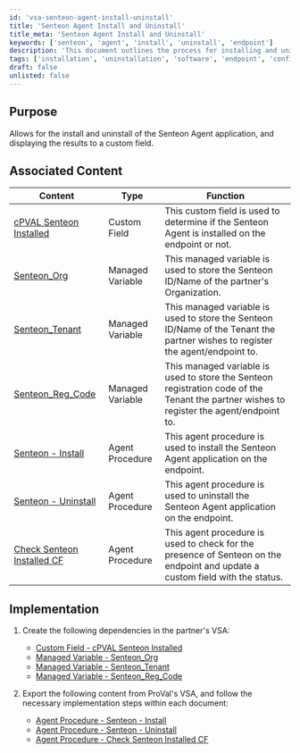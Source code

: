 ```yaml
---
id: 'vsa-senteon-agent-install-uninstall'
title: 'Senteon Agent Install and Uninstall'
title_meta: 'Senteon Agent Install and Uninstall'
keywords: ['senteon', 'agent', 'install', 'uninstall', 'endpoint']
description: 'This document outlines the process for installing and uninstalling the Senteon Agent application on endpoints, including the necessary dependencies and associated content for effective implementation.'
tags: ['installation', 'uninstallation', 'software', 'endpoint', 'configuration']
draft: false
unlisted: false
---
```

## Purpose

Allows for the install and uninstall of the Senteon Agent application, and displaying the results to a custom field. 

## Associated Content

| Content | Type | Function |
|---------|------|----------|
| [cPVAL Senteon Installed](https://proval.itglue.com/DOC-5078775-16540467) | Custom Field | This custom field is used to determine if the Senteon Agent is installed on the endpoint or not. |
| [Senteon_Org](https://proval.itglue.com/DOC-5078775-16540933) | Managed Variable | This managed variable is used to store the Senteon ID/Name of the partner's Organization. |
| [Senteon_Tenant](https://proval.itglue.com/DOC-5078775-16541049) | Managed Variable | This managed variable is used to store the Senteon ID/Name of the Tenant the partner wishes to register the agent/endpoint to. |
| [Senteon_Reg_Code](https://proval.itglue.com/DOC-5078775-16541285) | Managed Variable | This managed variable is used to store the Senteon registration code of the Tenant the partner wishes to register the agent/endpoint to. |
| [Senteon - Install](https://proval.itglue.com/DOC-5078775-16541419) | Agent Procedure | This agent procedure is used to install the Senteon Agent application on the endpoint. |
| [Senteon - Uninstall](https://proval.itglue.com/DOC-5078775-16541845) | Agent Procedure | This agent procedure is used to uninstall the Senteon Agent application on the endpoint. |
| [Check Senteon Installed CF](https://proval.itglue.com/DOC-5078775-16541925) | Agent Procedure | This agent procedure is used to check for the presence of Senteon on the endpoint and update a custom field with the status. |

## Implementation

1. Create the following dependencies in the partner's VSA:  
   - [Custom Field - cPVAL Senteon Installed](https://proval.itglue.com/DOC-5078775-16540467)  
   - [Managed Variable - Senteon_Org](https://proval.itglue.com/DOC-5078775-16540933)  
   - [Managed Variable - Senteon_Tenant](https://proval.itglue.com/DOC-5078775-16541049)  
   - [Managed Variable - Senteon_Reg_Code](https://proval.itglue.com/DOC-5078775-16541285)  

2. Export the following content from ProVal's VSA, and follow the necessary implementation steps within each document:  
   - [Agent Procedure - Senteon - Install](https://proval.itglue.com/DOC-5078775-16541419)  
   - [Agent Procedure - Senteon - Uninstall](https://proval.itglue.com/DOC-5078775-16541845)  
   - [Agent Procedure - Check Senteon Installed CF](https://proval.itglue.com/DOC-5078775-16541925)  



